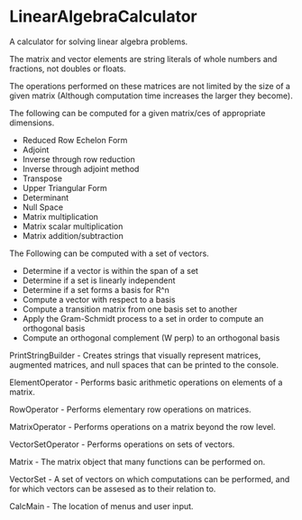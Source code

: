 # LinearAlgebraCalculator
A calculator for solving linear algebra problems.

The matrix and vector elements are string literals of whole numbers and fractions, not doubles or floats.

The operations performed on these matrices are not limited by the size of a given matrix (Although computation time increases the larger they become).

The following can be computed for a given matrix/ces of appropriate dimensions.
  - Reduced Row Echelon Form
  - Adjoint
  - Inverse through row reduction
  - Inverse through adjoint method
  - Transpose
  - Upper Triangular Form
  - Determinant
  - Null Space
  - Matrix multiplication
  - Matrix scalar multiplication
  - Matrix addition/subtraction
  
The Following can be computed with a set of vectors.
  - Determine if a vector is within the span of a set
  - Determine if a set is linearly independent
  - Determine if a set forms a basis for R^n
  - Compute a vector with respect to a basis
  - Compute a transition matrix from one basis set to another
  - Apply the Gram-Schmidt process to a set in order to compute an orthogonal basis
  - Compute an orthogonal complement (W perp) to an orthogonal basis

PrintStringBuilder - Creates strings that visually represent matrices, augmented matrices, and null spaces that can be printed to the console.

ElementOperator - Performs basic arithmetic operations on elements of a matrix.

RowOperator - Performs elementary row operations on matrices.

MatrixOperator - Performs operations on a matrix beyond the row level.

VectorSetOperator - Performs operations on sets of vectors.

Matrix - The matrix object that many functions can be performed on.

VectorSet - A set of vectors on which computations can be performed, and for which vectors can be assesed as to their relation to.

CalcMain - The location of menus and user input.
